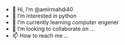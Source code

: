 - 👋 Hi, I’m @amirmahdi40
- 👀 I’m interested in python
- 🌱 I’m currently learning computer engener
- 💞️ I’m looking to collaborate on ...
- 📫 How to reach me ...

<!---
amirmahdi40/amirmahdi40 is a ✨ special ✨ repository because its `README.md` (this file) appears on your GitHub profile.
You can click the Preview link to take a look at your changes.
--->
